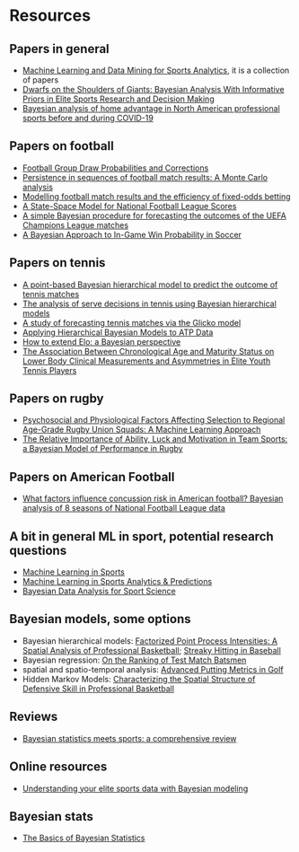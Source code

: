 # Resources

## Papers in general
- [Machine Learning and Data Mining for Sports Analytics](https://link.springer.com/book/10.1007/978-3-030-17274-9), it is a collection of papers
- [Dwarfs on the Shoulders of Giants: Bayesian Analysis With Informative Priors in Elite Sports Research and Decision Making](https://www.frontiersin.org/articles/10.3389/fspor.2022.793603/full)
- [Bayesian analysis of home advantage in North American professional sports before and during COVID-19](https://www.nature.com/articles/s41598-021-93533-w)
 
 
 
## Papers on football
- [Football Group Draw Probabilities and Corrections](https://arxiv.org/abs/2205.06578)
- [Persistence in sequences of football match results: A Monte Carlo analysis](https://www.sciencedirect.com/science/article/abs/pii/S0377221702006811)
- [Modelling football match results and the efficiency of fixed-odds betting](https://www.stat.berkeley.edu/~aldous/157/Papers/goddard.pdf)
- [A State-Space Model for National Football League Scores](https://www.jstor.org/stable/2669599)
- [A simple Bayesian procedure for forecasting the outcomes of the UEFA Champions League matches](https://arxiv.org/ftp/arxiv/papers/1501/1501.05831.pdf)
- [A Bayesian Approach to In-Game Win Probability in Soccer](https://dl.acm.org/doi/abs/10.1145/3447548.3467194?casa_token=ST0B_-86gWAAAAAA:KG7kSPv0HW4OsMaFc7KlADxcnYkqADRb8LCn1OARMY9657N1l-Wrw0DyFchCuWu0CBFZEk6dHN5p)

## Papers on tennis
- [A point-based Bayesian hierarchical model to predict the outcome of tennis matches](https://www.degruyter.com/document/doi/10.1515/jqas-2018-0008/html?casa_token=dvyp1t--mwoAAAAA:Huf-X0Wlzv1lI_3vVp-vRI_SbvoFXLWfhaFGuxHcqUgYaEv5pp9DuyO0Ff0I2-1_P-RzyYOpuw)
- [The analysis of serve decisions in tennis using Bayesian hierarchical models](https://link.springer.com/article/10.1007/s10479-021-04481-7)
- [A study of forecasting tennis matches via the Glicko model](https://journals.plos.org/plosone/article?id=10.1371/journal.pone.0266838)
- [Applying Hierarchical Bayesian Models to ATP Data](https://www.stat.cmu.edu/cmsac/conference/2021/assets/pdf/HoraceShew.pdf)
- [How to extend Elo: a Bayesian perspective](https://www.degruyter.com/document/doi/10.1515/jqas-2020-0066/html?casa_token=nqKAc0N03CUAAAAA:muZb14klBEzY9paXCkYXLuQw822TVmvJazYoyJvvMEVXtB32ag1BniYjkklBLUKE3gN8NuHXkg)
- [The Association Between Chronological Age and Maturity Status on Lower Body Clinical Measurements and Asymmetries in Elite Youth Tennis Players](https://journals.sagepub.com/doi/full/10.1177/19417381221083319?casa_token=fbmzovvUPLIAAAAA%3Atn-TgD8auFXQ3ibxTTYcYvltrr-RqPBiDWl_dY_aqDGtRyQYXexQ9g4mwedVr8rHSfnm2-fOdNJA)

## Papers on rugby
- [Psychosocial and Physiological Factors Affecting Selection to Regional Age-Grade Rugby Union Squads: A Machine Learning Approach](https://www.mdpi.com/2075-4663/10/3/35?utm_campaign=releaseissue_sportsutm_medium=emailutm_source=releaseissueutm_term=titlelink7)
- [The Relative Importance of Ability, Luck and Motivation in Team Sports: a Bayesian Model of Performance in Rugby](https://arxiv.org/abs/2110.00001)

## Papers on American Football
- [What factors influence concussion risk in American football? Bayesian analysis of 8 seasons of National Football League data](https://www.medrxiv.org/content/10.1101/2022.01.29.22270096v1)

## A bit in general ML in sport, potential research questions
- [Machine Learning in Sports](https://drops.dagstuhl.de/opus/volltexte/2022/15917/pdf/dagrep_v011_i009_p045_21411.pdf)
- [Machine Learning in Sports Analytics & Predictions](https://intellectdata.com/machine-learning-in-sports-analytics-predictions/)
- [Bayesian Data Analysis for Sport Science](https://sportrxiv.org/index.php/server/preprint/view/116/version/128)


## Bayesian models, some options

- Bayesian hierarchical models: [Factorized Point Process Intensities: A Spatial Analysis of Professional Basketball](https://arxiv.org/abs/1401.0942); [Streaky Hitting in Baseball](https://www.stat.berkeley.edu/~aldous/157/Papers/albert_streaky.pdf)
- Bayesian regression: [On the Ranking of Test Match Batsmen](https://arxiv.org/abs/1806.05496)
- spatial and spatio-temporal analysis: [Advanced Putting Metrics in Golf](https://www.sfu.ca/~tswartz/papers/putting.pdf)
- Hidden Markov Models: [Characterizing the Spatial Structure of Defensive Skill in Professional Basketball](https://arxiv.org/pdf/1405.0231.pdf)

## Reviews
- [Bayesian statistics meets sports: a comprehensive review](https://www.degruyter.com/document/doi/10.1515/jqas-2018-0106/html?lang=en#j_jqas-2018-0106_ref_126_w2aab3b7d330b1b6b1ab2b2d126Aa)

## Online resources
- [Understanding your elite sports data with Bayesian modeling](https://www.linkedin.com/pulse/understanding-your-elite-sports-data-bayesian-ric-porteous/)

## Bayesian stats
- [The Basics of Bayesian Statistics](https://github.com/jbrea/MLCourse)
